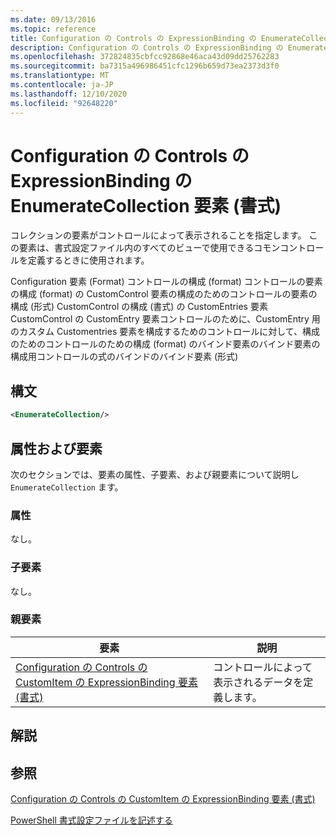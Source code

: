 ```yaml
---
ms.date: 09/13/2016
ms.topic: reference
title: Configuration の Controls の ExpressionBinding の EnumerateCollection 要素 (書式)
description: Configuration の Controls の ExpressionBinding の EnumerateCollection 要素 (書式)
ms.openlocfilehash: 372824835cbfcc92868e46aca43d09dd25762283
ms.sourcegitcommit: ba7315a496986451cfc1296b659d73ea2373d3f0
ms.translationtype: MT
ms.contentlocale: ja-JP
ms.lasthandoff: 12/10/2020
ms.locfileid: "92648220"
---
```

# <a name="enumeratecollection-element-for-expressionbinding-for-controls-for-configuration-format"></a>Configuration の Controls の ExpressionBinding の EnumerateCollection 要素 (書式)

コレクションの要素がコントロールによって表示されることを指定します。 この要素は、書式設定ファイル内のすべてのビューで使用できるコモンコントロールを定義するときに使用されます。

Configuration 要素 (Format) コントロールの構成 (format) コントロールの要素の構成 (format) の CustomControl 要素の構成のためのコントロールの要素の構成 (形式) CustomControl の構成 (書式) の CustomEntries 要素 CustomControl の CustomEntry 要素コントロールのために、CustomEntry 用のカスタム Customentries 要素を構成するためのコントロールに対して、構成のためのコントロールのための構成 (format) のバインド要素のバインド要素の構成用コントロールの式のバインドのバインド要素 (形式)

## <a name="syntax"></a>構文

```xml
<EnumerateCollection/>
```

## <a name="attributes-and-elements"></a>属性および要素

次のセクションでは、要素の属性、子要素、および親要素について説明し `EnumerateCollection` ます。

### <a name="attributes"></a>属性

なし。

### <a name="child-elements"></a>子要素

なし。

### <a name="parent-elements"></a>親要素

|要素|説明|
|-------------|-----------------|
|[Configuration の Controls の CustomItem の ExpressionBinding 要素 (書式)](./expressionbinding-element-for-customitem-for-controls-for-configuration-format.md)|コントロールによって表示されるデータを定義します。|

## <a name="remarks"></a>解説

## <a name="see-also"></a>参照

[Configuration の Controls の CustomItem の ExpressionBinding 要素 (書式)](./expressionbinding-element-for-customitem-for-controls-for-configuration-format.md)

[PowerShell 書式設定ファイルを記述する](./writing-a-powershell-formatting-file.md)
